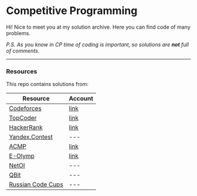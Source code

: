 # Competitive Programming

Hi! Nice to meet you at my solution archive. Here you can find code of many problems. 

*P.S. As you know in CP time of coding is important, so solutions are ***not*** full of comments.*

----------

### Resources

This repo contains solutions from: 

Resource                | Account
--------                | -------
[Codeforces][1]         | [link][10]
[TopCoder][2]           | [link][11]
[HackerRank][3]         | [link][12]
[Yandex.Contest][4]     | ---
[ACMP][5]               | [link][13]
[E-Olymp][6]            | [link][14]
[NetOI][7]              | ---
[QBit][8]               | ---
[Russian Code Cups][9]  | ---




  [1]: http://codeforces.com/ "Codeforces"
  [2]: https://www.topcoder.com/ "TopCoder"
  [3]: https://www.hackerrank.com/ "HackerRank"
  [4]: https://contest.yandex.ru/ "Yandex.Contest"
  [5]: http://acmp.ru/ "Школа программиста"
  [6]: http://www.e-olymp.com/ "E-Olymp"
  [7]: http://netoi.org.ua/ "Центр підтримки та проведення олімпіад"
  [8]: http://qbit.org.ua/ "QBit"
  [9]: http://cups.mail.ru/ "Russian Code Cups"
  [10]: http://codeforces.com/profile/Lionell "Codeforces"
  [11]: https://www.topcoder.com/member-profile/Lionell/ "TopCoder"
  [12]: https://www.hackerrank.com/lionell "HackerRank"
  [13]: http://acmp.ru/?main=user&id=106811 "Школа программиста"
  [14]: http://www.e-olymp.com/en/users/Lionell "E-Olymp"